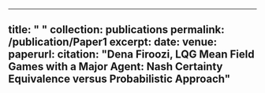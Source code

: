 <!---**Under Review Papers and Pre-prints-->
---
title: " "
collection: publications
permalink: /publication/Paper1
excerpt: 
date:
venue: 
paperurl: 
citation: "Dena Firoozi, LQG Mean Field Games with a Major Agent: Nash Certainty Equivalence versus Probabilistic Approach"
---
<!---This paper is about the number 1. The number 2 is left for future work.-->
<!---[Download paper here](http://academicpages.github.io/files/paper1.pdf)-->
<!---Recommended citation: -->

